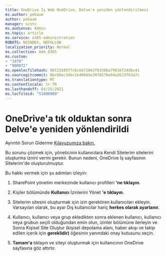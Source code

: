 ```yaml
---
title: OneDrive İş Web OneDrive, Delve'e yeniden yönlendirilmesi
ms.author: pebaum
author: pebaum
manager: scotv
ms.audience: Admin
ms.topic: article
ms.service: o365-administration
ROBOTS: NOINDEX, NOFOLLOW
localization_priority: Normal
ms.collection: Adm_O365
ms.custom:
- "1870"
- "900072"
ms.openlocfilehash: 96f23585f7cbce672842f6330ba79816f24dbc41
ms.sourcegitcommit: 8bc60ec34bc1e40685e3976576e04a2623f63a7c
ms.translationtype: MT
ms.contentlocale: tr-TR
ms.lasthandoff: 04/15/2021
ms.locfileid: "51800009"
---
```

# <a name="redirected-to-delve-after-you-click-onedrive"></a>OneDrive'a tık olduktan sonra Delve'e yeniden yönlendirildi

Ayrıntılı Sorun Giderme [Kılavuzumıza bakın.](https://docs.microsoft.com/sharepoint/support/sites/troubleshooting-guide-for-sites-stopped-at-provisioning)

Bu sorunu çözmek için, yöneticinin kullanıcılara Kendi Sitelerim sitelerini oluşturma iznini vermi gerekir. Bunun nedeni, OneDrive İş sayfasının Sitelerim'de oluşturulmuştur.

Bu hakkı vermek için şu adımları izleyin:

1. SharePoint yönetim merkezinde kullanıcı profilleri **'ne tıklayın.**

2. Kişiler bölümünde **Kullanıcı** İzinlerini Yönet **'e tıklayın.**

3. Sitelerim sitesini oluşturmak için izin gerektiren kullanıcıları ekleyin. Varsayılan olarak, bu ayar Dış kullanıcılar hariç **herkes olarak ayarlanır.**

4. Kullanıcı, kullanıcı veya grup ekledikten sonra eklenen kullanıcı, kullanıcı veya grubun seçili olduğundan  emin olun, izinler bölümüne ilerleyin ve Sonra Kişisel Site Oluştur (kişisel depolama alanı, haber akışı ve takip edilen içerik için **gereklidir)** öğesinin yanındaki onay kutusunu seçin.

5. **Tamam'a** tıklayın ve siteyi oluşturmak için kullanıcının OneDrive sayfasına göz attırtır.
